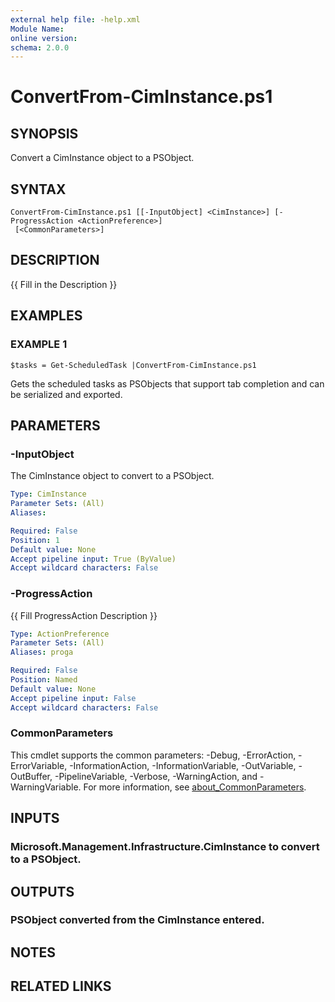 ```yaml
---
external help file: -help.xml
Module Name:
online version:
schema: 2.0.0
---
```


# ConvertFrom-CimInstance.ps1

## SYNOPSIS
Convert a CimInstance object to a PSObject.

## SYNTAX

```
ConvertFrom-CimInstance.ps1 [[-InputObject] <CimInstance>] [-ProgressAction <ActionPreference>]
 [<CommonParameters>]
```

## DESCRIPTION
{{ Fill in the Description }}

## EXAMPLES

### EXAMPLE 1
```
$tasks = Get-ScheduledTask |ConvertFrom-CimInstance.ps1
```

Gets the scheduled tasks as PSObjects that support tab completion and can be serialized and exported.

## PARAMETERS

### -InputObject
The CimInstance object to convert to a PSObject.

```yaml
Type: CimInstance
Parameter Sets: (All)
Aliases:

Required: False
Position: 1
Default value: None
Accept pipeline input: True (ByValue)
Accept wildcard characters: False
```

### -ProgressAction
{{ Fill ProgressAction Description }}

```yaml
Type: ActionPreference
Parameter Sets: (All)
Aliases: proga

Required: False
Position: Named
Default value: None
Accept pipeline input: False
Accept wildcard characters: False
```

### CommonParameters
This cmdlet supports the common parameters: -Debug, -ErrorAction, -ErrorVariable, -InformationAction, -InformationVariable, -OutVariable, -OutBuffer, -PipelineVariable, -Verbose, -WarningAction, and -WarningVariable. For more information, see [about_CommonParameters](http://go.microsoft.com/fwlink/?LinkID=113216).

## INPUTS

### Microsoft.Management.Infrastructure.CimInstance to convert to a PSObject.
## OUTPUTS

### PSObject converted from the CimInstance entered.
## NOTES

## RELATED LINKS

